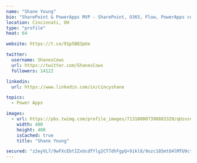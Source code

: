 ```yaml
---
name: "Shane Young"
bio: "SharePoint & PowerApps MVP - SharePoint, O365, Flow, PowerApps consulting? @PowerApps911 | Pure Snark? You found it."
location: Cincinnati, OH
type: "profile"
heat: 64

website: https://t.co/91p5BQ3pUe

twitter:
  username: ShanesCows
  url: https://twitter.com/ShanesCows
  followers: 14122

linkedin:
  url: https://www.linkedin.com/in/cincyshane

topics:
  - Power Apps

images:
  - url: https://pbs.twimg.com/profile_images/713100007398883329/qUzvsvQ3_400x400.jpg
    width: 400
    height: 400
    isCached: true
    title: "Shane Young"

secured: "z2eyVL7/9wFXcEbtIZxUcdTYlg2CT7dhFgpQ+9ikl8/9ozc185mtO4lMTU9ct7b9D4uUa/5tQGpmbPxnhjtfegzb1l2UV2nDUCm2qQyjf1KLAYLR4IxXYIG/Pyx7/dJupgP0TBs52+FmII8jFuca9iWAwVV5GFm8mMzBEhcqgs0ftED77WMsqHHYC+61vyaKYUP5ITRqn97a1GqxAZNuykhSNxxgatFUlPjJsgKKKH5bdbLtqz/C33jBtw/2CvWUi9afyugj6OyOqi1BfgtoEiq18GARARfcIOOjzeyhPRGCofsRZhm4Tx28L5pfr4/5jtbB2uXsabF1vFtd5u3SFqHEVUdR3gx7notjFyjbMTGuEZdNxIy+i/tiW4EnZhnSbuKDBr0J2QPXLIj8xEdjNgAOQfheWHsYFjZc4iJyjOk=;gqCiybBcaGLP8dMrsjObJg=="
---
```


